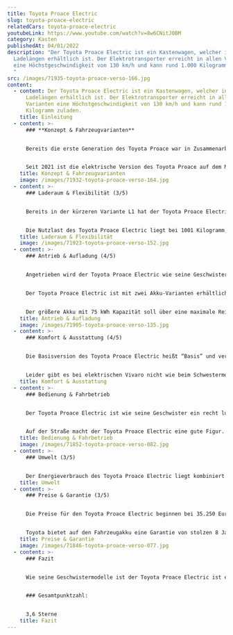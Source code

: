 ```yaml
---
title: Toyota Proace Electric
slug: toyota-proace-electric
relatedCars: toyota-proace-electric
youtubeLink: https://www.youtube.com/watch?v=8w6CNitJ0BM
category: Kasten
publishedAt: 04/01/2022
description: "Der Toyota Proace Electric ist ein Kastenwagen, welcher in zwei
  Ladelängen erhältlich ist. Der Elektrotransporter erreicht in allen Varianten
  eine Höchstgeschwindigkeit von 130 km/h und kann rund 1.000 Kilogramm zuladen.
  "
src: /images/71935-toyota-proace-verso-166.jpg
content:
  - content: Der Toyota Proace Electric ist ein Kastenwagen, welcher in zwei
      Ladelängen erhältlich ist. Der Elektrotransporter erreicht in allen
      Varianten eine Höchstgeschwindigkeit von 130 km/h und kann rund 1.000
      Kilogramm zuladen.
    title: Einleitung
  - content: >-
      ### **Konzept & Fahrzeugvarianten**


      Bereits die erste Generation des Toyota Proace war in Zusammenarbeit mit Fiat, Citroen und Peugeot entstanden. Und auch die seit 2016 erhältliche zweite Generation ist eine gemeinsames Projekt, weshalb der Toyota Proace drei Geschwister hat: den Opel Vivaro, den Peugeot Expert und den Citroen Jumpy.


      Seit 2021 ist die elektrische Version des Toyota Proace auf dem Markt. Der Kastenwagen ist elektrisch in zwei Längen erhältlich: 4,95 Meter sowie 5,30 Meter. Außerdem hat der Kunde die Wahl zwischen zwei Akkus mit 50 kWh bzw. 75 kWh Kapazität, welche natürlich unterschiedliche Reichweiten ermöglichen. Der Toyota Proace ist auch als Kombi („Verso“) erhältlich, mit Sitzen und Fenstern im Fond. Hier soll es aber um die Kastenwagen-Version gehen.
    title: Konzept & Fahrzeugvarianten
    image: /images/71932-toyota-proace-verso-164.jpg
  - content: >-
      ### Laderaum & Flexibilität (3/5)


      Bereits in der kürzeren Variante L1 hat der Toyota Proace Electric ein Ladevolumen von rund 5.800 Liter. Der Stauraum kann über zwei geteilte, seitlich schwenkende Hecktüren oder eine nach oben schwingende Heckklappe beladen werden. Außerdem ist eine seitliche Schiebetür serienmäßig vorhanden. Der Laderaum hat hier eine Länge von rund 2,51 Meter, die Breite liegt bei maximal 1,63 Meter und die Ladung kann bis zu 1,40 Meter hoch geladen werden. Bei der größeren Versionen ändert sich vor allem die Länge des Laderaums: als L2 liegt diese bei 3,67 Meter. Dadurch entsteht ein Ladevolumen von mehr als 8.000 Liter.


      Die Nutzlast des Toyota Proace Electric liegt bei 1001 Kilogramm, optional kann diese auf rund 1.200 Kilogramm erhöht werden. Die Anhängelast ist bei allen Modellen gleich: 1.000 Kilogramm für gebremste, 750 Kilogramm für ungebremste Anhänger.
    title: Laderaum & Flexibilität
    image: /images/71923-toyota-proace-verso-152.jpg
  - content: >-
      ### Antrieb & Aufladung (4/5)


      Angetrieben wird der Toyota Proace Electric wie seine Geschwister von einem 100 kW Elektromotor, der ein Drehmoment von 260 Nm bereitstellt und den Elektrotransporter in ungefähr 12 Sekunden von 0 auf 100 km/h bringt. Wie meist bei Elektrofahrzeugen erfolgt die Kraftübertragung stufenlos. Die Höchstgeschwindigkeit beträgt bei allen Versionen bei 130 km/h.


      Der Toyota Proace Electric ist mit zwei Akku-Varianten erhältlich: Der 50 kWh-Akku ermöglicht maximale Reichweiten um die 230 Kilometer. Für eine 11 kW Wechselstrom-Wallbox gibt Toyota die volle Aufladungszeit mit 4 Stunden und 45 Minuten an. Außerdem ist eine Schnellladefunktion für eine 100 kW Gleichstrom-Wallbox verfügbar, welche die Ladung von 0 auf 80% in gerade einmal 32 Minuten erledigen soll.


      Der größere Akku mit 75 kWh Kapazität soll über eine maximale Reichweite von rund 330 Kilometer liegen ermöglichen, was sehr beachtlich ist für ein Fahrzeug dieser Größe. Allerdings dürften solche Strecken nur ohne Zuladung und mit wenig Steigung zu schaffen sein. Die Ladezeiten liegen hier bei rund 7 Stunden für die Wallbox und rund 48 Minuten für die 80-prozentige Schnellaufladung.
    title: Antrieb & Aufladung
    image: /images/71905-toyota-proace-verso-135.jpg
  - content: >-
      ### Komfort & Ausstattung (4/5)


      Die Basisversion des Toyota Proace Electric heißt “Basis” und verfügt bereits serienmäßig über ABS, einen Doppel-Airbag, eine praktische Berganfahrhilfe sowie eine Zentralverriegelung. Für rund 1.500 Euro mehr bekommt man die Ausstattungslinie “Comfort”, welche zusätzlich über zusätzliche Komfortausstattung verfügt. Weitere Ausstattungsvarianten sind nicht verfügbar.


      Leider gibt es bei elektrischen Vivaro nicht wie beim Schwestermodell Citroen Jumpy eine speziell für Baustellen ausgerüstete Variante mit erhöhter Bodenfreiheit und einem Motorschutz sowie einer erhöhten Nutzlast von rund 1.150 Kilogramm. Allerdings sind gegen Aufpreis Optionen wie Bodenplatte aus Holz im Laderaum und eine Trennwand erhältlich.
    title: Komfort & Ausstattung
  - content: >-
      ### Bedienung & Fahrbetrieb


      Der Toyota Proace Electric ist wie seine Geschwister ein recht luxuriöser Kastenwagen, dessen Fahrerkabine sehr komfortabel und hochwertig ist. Die Anzeigen sind fast alle digital und auch sonst mutet das Armaturenbrett sehr modern an. Der Transporter wirkt dadurch weniger wie ein robuster Handwerker-Kastenwagen und mehr wie ein komfortabler Kleinbus. Etwas gewöhnungsbedürftig ist der Fahrmodus-Schalter, der nur mit einem Finger bedient werden kann, wodurch die Auswahl etwas hakelig ist.


      Auf der Straße macht der Toyota Proace Electric eine gute Figur. Die 260 Nm brauchen für ihre Entfaltung nicht wie beim Verbrennermotor einen konkreten Drehzahlbereich, sondern sind direkt vorhanden. Dadurch beschleunigt der Elektrotransporter mehr als ordentlich und ist dank 100 kW Leistung auch auf Landstraßen flott unterwegs. Und auch die Autobahn ist kein Hindernis, allerdings ist das Fahrzeug bei 100 km/h abgeriegelt.
    title: Bedienung & Fahrbetrieb
    image: /images/71852-toyota-proace-verso-082.jpg
  - content: >-
      ### Umwelt (3/5)


      Der Energieverbrauch des Toyota Proace Electric liegt kombiniert laut Toyota bei 25,1 kWh auf 100 km. Bei angenommenen 30 Cent pro Kilowattstunde kosten 100 km Fahrstrecke also rund 7,50 €. Ein zusätzliches Solarmodul für mehr Reichweite wird nicht angeboten.
    title: Umwelt
  - content: >-
      ### Preise & Garantie (3/5)


      Die Preise für den Toyota Proace Electric beginnen bei 35.250 Euro netto für den L1 Basis mit 50 kWh-Akku und Basisausstattung. Als „Comfort“ kostet der Proace etwas mehr als 1.000 Euro netto mehr. Die Langversion L2 ist nur als Variante „Comfort“ ab rund 37.400 Euro netto erhältlich. Alle Batterien sind im Preis enthalten und müssen nicht dazu gemietet werden.


      Toyota bietet auf den Fahrzeugakku eine Garantie von stolzen 8 Jahren bzw. 160.000 Kilometer . Für das Fahrzeug gelten wie üblich bei Toyota eine Herstellergarantie von 3 Jahren bzw. 100.000 Kilometer
    title: Preise & Garantie
    image: /images/71846-toyota-proace-verso-077.jpg
  - content: >-
      ### Fazit


      Wie seine Geschwistermodelle ist der Toyota Proace Electric ist ein recht hochwertiger Kastenwagen, welcher zudem mit einer recht hohen Reichweite punktet. Auch die Akku-Garantie ist sehr bemerkenswert. Der Laderaum ist sehr geräumig und einfach beladbar und es gibt viele praktische Ausstattungsdetails, wodurch der eJumpy speziell für Lieferanten und HandProacewerker sehr interessant sein dürfte. Allerdings ist das Fahrzeug nicht gerade günstig. Die -Modelle kosten 8.000 bis 10.000 Euro netto mehr als das vergleichbare Verbrenner-Modell. Dadurch könnte das Fahrzeug für einige Interessenten schlich nicht erschwinglich sein.


      ### Gesamtpunktzahl:


      3,6 Sterne
    title: Fazit
---
```

